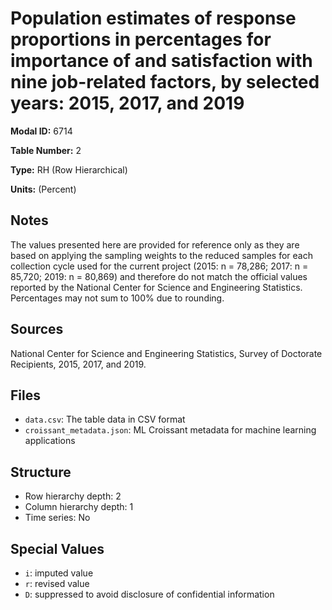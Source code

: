 # Population estimates of response proportions in percentages for importance of and satisfaction with nine job-related factors, by selected years: 2015, 2017, and 2019

**Modal ID:** 6714

**Table Number:** 2

**Type:** RH (Row Hierarchical)

**Units:** (Percent)

## Notes

The values presented here are provided for reference only as they are based on applying the sampling weights to the reduced samples for each collection cycle used for the current project (2015: n = 78,286; 2017: n = 85,720; 2019: n = 80,869) and therefore do not match the official values reported by the National Center for Science and Engineering Statistics. Percentages may not sum to 100% due to rounding.

## Sources

National Center for Science and Engineering Statistics, Survey of Doctorate Recipients, 2015, 2017, and 2019.

## Files

- `data.csv`: The table data in CSV format
- `croissant_metadata.json`: ML Croissant metadata for machine learning applications

## Structure

- Row hierarchy depth: 2
- Column hierarchy depth: 1
- Time series: No

## Special Values

- `i`: imputed value
- `r`: revised value
- `D`: suppressed to avoid disclosure of confidential information

